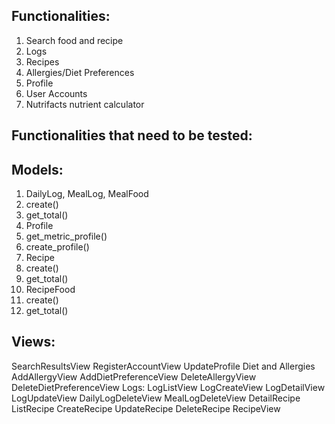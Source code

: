 ## Functionalities:
1. Search food and recipe
2. Logs
3. Recipes
4. Allergies/Diet Preferences
5. Profile
6. User Accounts
7. Nutrifacts nutrient calculator


## Functionalities that need to be tested:

## Models:

1. DailyLog, MealLog, MealFood
2. create()
3. get_total()
4. Profile
5. get_metric_profile()
6. create_profile()
7. Recipe
8. create()
9. get_total()
10. RecipeFood
11. create()
12. get_total()

## Views:

SearchResultsView
RegisterAccountView
UpdateProfile
Diet and Allergies
AddAllergyView
AddDietPreferenceView
DeleteAllergyView
DeleteDietPreferenceView
Logs:
LogListView
LogCreateView
LogDetailView
LogUpdateView
DailyLogDeleteView
MealLogDeleteView
DetailRecipe
ListRecipe
CreateRecipe
UpdateRecipe
DeleteRecipe
RecipeView
	
